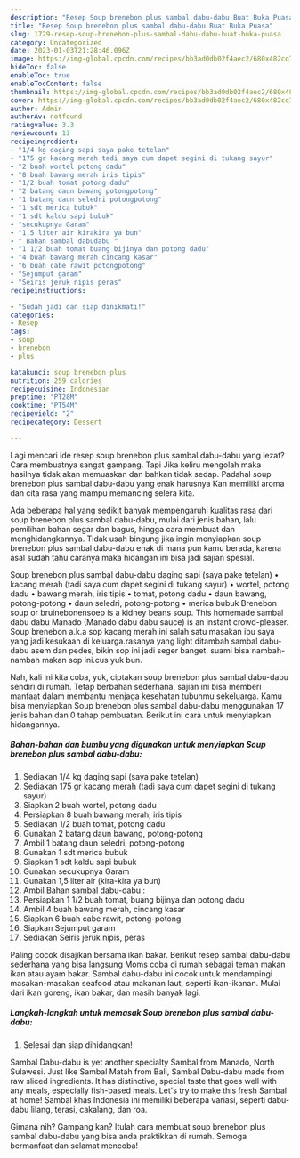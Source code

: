 ```yaml
---
description: "Resep Soup brenebon plus sambal dabu-dabu Buat Buka Puasa"
title: "Resep Soup brenebon plus sambal dabu-dabu Buat Buka Puasa"
slug: 1729-resep-soup-brenebon-plus-sambal-dabu-dabu-buat-buka-puasa
category: Uncategorized
date: 2023-01-03T21:28:46.096Z
image: https://img-global.cpcdn.com/recipes/bb3ad0db02f4aec2/680x482cq70/soup-brenebon-plus-sambal-dabu-dabu-foto-resep-utama.jpg
hideToc: false
enableToc: true
enableTocContent: false
thumbnail: https://img-global.cpcdn.com/recipes/bb3ad0db02f4aec2/680x482cq70/soup-brenebon-plus-sambal-dabu-dabu-foto-resep-utama.jpg
cover: https://img-global.cpcdn.com/recipes/bb3ad0db02f4aec2/680x482cq70/soup-brenebon-plus-sambal-dabu-dabu-foto-resep-utama.jpg
author: Admin
authorAv: notfound
ratingvalue: 3.3
reviewcount: 13
recipeingredient:
- "1/4 kg daging sapi saya pake tetelan"
- "175 gr kacang merah tadi saya cum dapet segini di tukang sayur"
- "2 buah wortel potong dadu"
- "8 buah bawang merah iris tipis"
- "1/2 buah tomat potong dadu"
- "2 batang daun bawang potongpotong"
- "1 batang daun seledri potongpotong"
- "1 sdt merica bubuk"
- "1 sdt kaldu sapi bubuk"
- "secukupnya Garam"
- "1,5 liter air kirakira ya bun"
- " Bahan sambal dabudabu "
- "1 1/2 buah tomat buang bijinya dan potong dadu"
- "4 buah bawang merah cincang kasar"
- "6 buah cabe rawit potongpotong"
- "Sejumput garam"
- "Seiris jeruk nipis peras"
recipeinstructions:

- "Sudah jadi dan siap dinikmati!"
categories:
- Resep
tags:
- soup
- brenebon
- plus

katakunci: soup brenebon plus 
nutrition: 259 calories
recipecuisine: Indonesian
preptime: "PT28M"
cooktime: "PT54M"
recipeyield: "2"
recipecategory: Dessert

---
```



Lagi mencari ide resep soup brenebon plus sambal dabu-dabu yang lezat? Cara membuatnya sangat gampang. Tapi Jika keliru mengolah maka hasilnya tidak akan memuaskan dan bahkan tidak sedap. Padahal soup brenebon plus sambal dabu-dabu yang enak harusnya Kan memiliki aroma dan cita rasa yang mampu memancing selera kita.


Ada beberapa hal yang sedikit banyak mempengaruhi kualitas rasa dari soup brenebon plus sambal dabu-dabu, mulai dari jenis bahan, lalu pemilihan bahan segar dan bagus, hingga cara membuat dan menghidangkannya. Tidak usah bingung jika ingin menyiapkan soup brenebon plus sambal dabu-dabu enak di mana pun kamu berada, karena asal sudah tahu caranya maka hidangan ini bisa jadi sajian spesial.

Soup brenebon plus sambal dabu-dabu daging sapi (saya pake tetelan) • kacang merah (tadi saya cum dapet segini di tukang sayur) • wortel, potong dadu • bawang merah, iris tipis • tomat, potong dadu • daun bawang, potong-potong • daun seledri, potong-potong • merica bubuk Brenebon soup or bruinebonensoep is a kidney beans soup. This homemade sambal dabu dabu Manado (Manado dabu dabu sauce) is an instant crowd-pleaser. Soup brenebon a.k.a sop kacang merah ini salah satu masakan ibu saya yang jadi kesukaan di keluarga.rasanya yang light ditambah sambal dabu-dabu asem dan pedes, bikin sop ini jadi seger banget. suami bisa nambah-nambah makan sop ini.cus yuk bun.


Nah, kali ini kita coba, yuk, ciptakan soup brenebon plus sambal dabu-dabu sendiri di rumah. Tetap berbahan sederhana, sajian ini bisa memberi manfaat dalam membantu menjaga kesehatan tubuhmu sekeluarga. Kamu bisa menyiapkan Soup brenebon plus sambal dabu-dabu menggunakan 17 jenis bahan dan 0 tahap pembuatan. Berikut ini cara untuk menyiapkan hidangannya.

<!--inarticleads1-->

##### Bahan-bahan dan bumbu yang digunakan untuk menyiapkan Soup brenebon plus sambal dabu-dabu:

1. Sediakan 1/4 kg daging sapi (saya pake tetelan)
1. Sediakan 175 gr kacang merah (tadi saya cum dapet segini di tukang sayur)
1. Siapkan 2 buah wortel, potong dadu
1. Persiapkan 8 buah bawang merah, iris tipis
1. Sediakan 1/2 buah tomat, potong dadu
1. Gunakan 2 batang daun bawang, potong-potong
1. Ambil 1 batang daun seledri, potong-potong
1. Gunakan 1 sdt merica bubuk
1. Siapkan 1 sdt kaldu sapi bubuk
1. Gunakan secukupnya Garam
1. Gunakan 1,5 liter air (kira-kira ya bun)
1. Ambil  Bahan sambal dabu-dabu :
1. Persiapkan 1 1/2 buah tomat, buang bijinya dan potong dadu
1. Ambil 4 buah bawang merah, cincang kasar
1. Siapkan 6 buah cabe rawit, potong-potong
1. Siapkan Sejumput garam
1. Sediakan Seiris jeruk nipis, peras


Paling cocok disajikan bersama ikan bakar. Berikut resep sambal dabu-dabu sederhana yang bisa langsung Moms coba di rumah sebagai teman makan ikan atau ayam bakar. Sambal dabu-dabu ini cocok untuk mendampingi masakan-masakan seafood atau makanan laut, seperti ikan-ikanan. Mulai dari ikan goreng, ikan bakar, dan masih banyak lagi. 

<!--inarticleads2-->

##### Langkah-langkah untuk memasak Soup brenebon plus sambal dabu-dabu:


1. Selesai dan siap dihidangkan!

Sambal Dabu-dabu is yet another specialty Sambal from Manado, North Sulawesi. Just like Sambal Matah from Bali, Sambal Dabu-dabu made from raw sliced ingredients. It has distinctive, special taste that goes well with any meals, especially fish-based meals. Let&#39;s try to make this fresh Sambal at home! Sambal khas Indonesia ini memiliki beberapa variasi, seperti dabu-dabu lilang, terasi, cakalang, dan roa. 

Gimana nih? Gampang kan? Itulah cara membuat soup brenebon plus sambal dabu-dabu yang bisa anda praktikkan di rumah. Semoga bermanfaat dan selamat mencoba!
